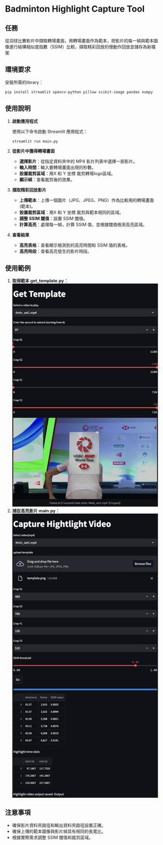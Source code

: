 # Badminton Highlight Capture Tool

## 任務

從羽球比賽影片中擷取轉場畫面，用轉場畫面作為範本，把影片的每一幀與範本圖像進行結構相似度指數（SSIM）比較，擷取精彩回放的慢動作回放並儲存為新檔案

## 環境要求

安裝所需的library：

```bash
pip install streamlit opencv-python pillow scikit-image pandas numpy
```

## 使用說明

1. **啟動應用程式**

   使用以下命令啟動 Streamlit 應用程式：

   ```bash
   streamlit run main.py
   ```

2. **從影片中獲得轉場畫面**

   - **選擇影片**：從指定資料夾中的 MP4 影片列表中選擇一部影片。
   - **輸入時間**：輸入要轉場畫面出現的秒數。
   - **設置裁剪區域**：用X 和 Y 坐標 裁剪轉場logo區域。
   - **顯示幀**：查看裁剪後的效果。

3. **擷取精彩回放影片**

   - **上傳範本**：上傳一個圖片（JPG、JPEG、PNG）作為比較用的轉場畫面(範本)。
   - **設置裁剪區域**：用X 和 Y 坐標 裁剪與範本相同的區域。
   - **調整 SSIM 閾值**：設置 SSIM 閾值。
   - **計算高亮**：處理每一幀，計算 SSIM 值，並根據閾值檢測高亮區域。

4. **查看結果**

   - **高亮表格**：查看顯示檢測到的高亮時間和 SSIM 值的表格。
   - **高亮時段**：查看高亮發生的影片時段。


## 使用範例

1. **取得範本 get_template.py：**
![alt text](image-2.png)
2. **捕捉高亮影片 main.py：**
![alt text](image-1.png)

## 注意事項

- 確保影片資料夾路徑和輸出資料夾路徑設置正確。
- 確保上傳的範本圖像與影片幀具有相同的長寬比。
- 根據實際需求調整 SSIM 閾值和裁剪區域。

